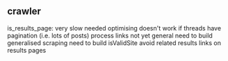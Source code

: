 ## crawler

is_results_page: very slow needed optimising
doesn't work if threads have pagination (i.e. lots of posts)
process links not yet general
need to build generalised scraping
need to build isValidSite
avoid related results links on results pages